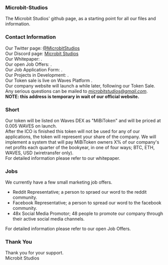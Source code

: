 ### Microbit-Studios
The Microbit Studios' github page, as a starting point for all our files and information.

### Contact Information
Our Twitter page: [@MicrobitStudios](https://twitter.com/MicrobitStudios)  
Our Discord page: [Microbit Studios](https://discord.gg/T2ahM9V)  
Our Whitepaper: .  
Our open Job Offers: .  
Our Job Application Form: .  
Our Projects in Development: .  
Our Token sale is live on Waves Platform .  
Our company website will launch a while later, following our Token Sale.  
Any serious questions can be mailed to *microbitstudios@gmail.com*.  
**NOTE: this address is temporary in wait of our official website.**

### Short 
Our token will be listed on Waves DEX as "MiBiToken" and will be priced at 0.005 WAVES on launch.  
After the ICO is finished this token will not be used for any of our applications, the token will represent your share of the company.  We will implement a system that will pay MiBiToken owners X% of our company's net profits each quarter of the bookyear, in one of four ways; BTC, ETH, WAVES, USD (wiretransfer only).  
For detailed information please refer to our whitepaper.

### Jobs
We currently have a few small marketing job offers.

- Reddit Representative; a person to spraed our word to the reddit community.
- Facebook Representative; a person to spread our word to the facebook community.
- 48x Social Media Promotor; 48 people to promote our company through their active social media channels.

For detailed information please refer to our open Job Offers.

### Thank You
Thank you for your support.  
Microbit Studios
